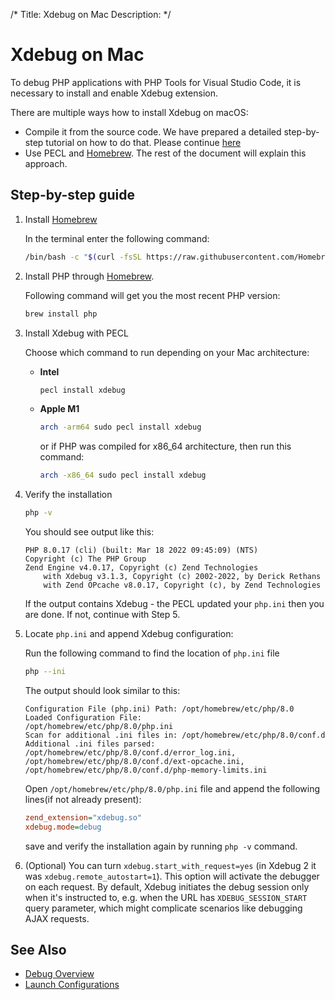 /*
Title: Xdebug on Mac
Description: 
*/

# Xdebug on Mac

To debug PHP applications with PHP Tools for Visual Studio Code, it is necessary to install and enable Xdebug extension.

There are multiple ways how to install Xdebug on macOS:
 - Compile it from the source code. We have prepared a detailed step-by-step tutorial on how to do that. Please continue [here](https://blog.devsense.com/2019/how-to-install-xdebug-for-phptools-for-vscode-on-mac)
 - Use PECL and [Homebrew](https://formulae.brew.sh/formula/php). The rest of the document will explain this approach.

## Step-by-step guide

1. Install [Homebrew](https://brew.sh/)

   In the terminal enter the following command:
   
   ```bash
   /bin/bash -c "$(curl -fsSL https://raw.githubusercontent.com/Homebrew/install/HEAD/install.sh)"
   ```

2. Install PHP through [Homebrew](https://formulae.brew.sh/formula/php).

    Following command will get you the most recent PHP version:
    ```bash
    brew install php
    ```

3. Install Xdebug with PECL

   Choose which command to run depending on your Mac architecture:
   - **Intel**

      ```bash
      pecl install xdebug
      ```

   - **Apple M1**
      
      ```bash
      arch -arm64 sudo pecl install xdebug
      ```

      or if PHP was compiled for x86_64 architecture, then run this command:
      ```bash
      arch -x86_64 sudo pecl install xdebug
      ```

4. Verify the installation

   ```bash
   php -v
   ```
   You should see output like this:
   ```
   PHP 8.0.17 (cli) (built: Mar 18 2022 09:45:09) (NTS)
   Copyright (c) The PHP Group
   Zend Engine v4.0.17, Copyright (c) Zend Technologies
       with Xdebug v3.1.3, Copyright (c) 2002-2022, by Derick Rethans
       with Zend OPcache v8.0.17, Copyright (c), by Zend Technologies
   ```

   If the output contains Xdebug - the PECL updated your `php.ini` then you are done. If not, continue with Step 5.

5. Locate `php.ini` and append Xdebug configuration:

   Run the following command to find the location of `php.ini` file
   ```bash
   php --ini
   ```

   The output should look similar to this:
   ```
   Configuration File (php.ini) Path: /opt/homebrew/etc/php/8.0
   Loaded Configuration File:         /opt/homebrew/etc/php/8.0/php.ini
   Scan for additional .ini files in: /opt/homebrew/etc/php/8.0/conf.d
   Additional .ini files parsed:      /opt/homebrew/etc/php/8.0/conf.d/error_log.ini,
   /opt/homebrew/etc/php/8.0/conf.d/ext-opcache.ini,
   /opt/homebrew/etc/php/8.0/conf.d/php-memory-limits.ini
   ```

   Open `/opt/homebrew/etc/php/8.0/php.ini` file and append the following lines(if not already present):

   ```ini
   zend_extension="xdebug.so"
   xdebug.mode=debug
   ```

   save and verify the installation again by running `php -v` command.

6. (Optional) You can turn `xdebug.start_with_request=yes` (in Xdebug 2 it was `xdebug.remote_autostart=1`). This option will activate the debugger on each request. By default, Xdebug initiates the debug session only when it's instructed to, e.g. when the URL has  `XDEBUG_SESSION_START` query parameter, which might complicate scenarios like debugging AJAX requests.
## See Also

- [Debug Overview](.)
- [Launch Configurations](launch-json)